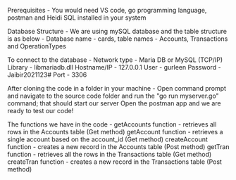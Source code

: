 Prerequisites -
You would need VS code, go programming language, postman and Heidi SQL installed in your system

Database Structure -
We are using mySQL database and the table structure is as below -
Database name - cards, table names - Accounts, Transactions and OperationTypes

To connect to the database -
Network type - Maria DB or MySQL (TCP/IP)
Library - libmariadb.dll
Hostname/IP - 127.0.0.1
User - gurleen
Password - Jaibir2021123#
Port - 3306

After cloning the code in a folder in your machine - 
Open command prompt and navigate to the source code folder and run the "go run myserver.go" command; that should start our server
Open the postman app and we are ready to test our code!

The functions we have in the code - 
getAccounts function - retrieves all rows in the Accounts table (Get method) 
getAccount function - retrieves a single account based on the account_id (Get method)
createAccount function - creates a new record in the Accounts table (Post method)
getTran function - retrieves all the rows in the Transactions table (Get method)
createTran function - creates a new record in the Transactions table (Post method)
